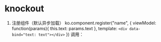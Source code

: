 # knockout
1. 注册组件（默认异步加载）
    ko.component.register("name", {
        viewModel: function(params){ this.text: params.text },
        template: `<div data-bind="text: text"></div>`
    })
    调用：
    <!-- ko component: { name: "name", params: { text: ""} } --><!-- /ko -->

